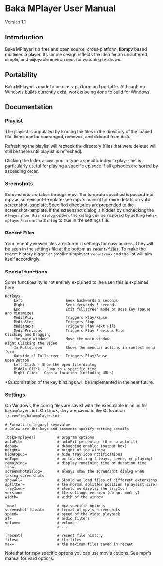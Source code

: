 # Baka MPlayer User Manual
Version 1.1

## Introduction

Baka MPlayer is a free and open source, cross-platform, **libmpv** based multimedia player.
Its simple design reflects the idea for an uncluttered, simple, and enjoyable environment for watching tv shows.

## Portability

Baka MPlayer is made to be cross-platform and portable.
Although no Windows builds currently exist, work is being done to build for Windows.

## Documentation

### Playlist

The playlist is populated by loading the files in the directory of the loaded file. Items can be rearranged, removed, and deleted from disk.

Refreshing the playlist will recheck the directory (files that were deleted will still be there until playlist is refreshed).

Clicking the Index allows you to type a specific index to play--this is particularly useful for playing a specific episode if all episodes are sorted by ascending order.

### Sreenshots

Screenshots are taken through mpv. The template specified is passed into mpv as screenshot-template; see mpv's manual for more details on valid screenshot-template. Specified directories are prepended to the screenshot-template. If the screenshot dialog is hidden by unchecking the `Always show this dialog` option, the dialog can be restored by setting `baka-mplayer/screenshotDialog` to true in the settings file.

### Recent Files
Your recently viewed files are stored in settings for easy access. They will be seen in the settings file at the bottom as `recent/files`. To make the recent history bigger or smaller simply set `recent/max` and the list will trim itself accordingly.

### Special functions
Some functionality is not entirely explained to the user; this is explained here.

	Hotkeys
		Left                    Seek backwards 5 seconds
		Right                   Seek forwards 5 seconds
		Esc                     Exit fullscreen mode or Boss Key (pause and minimize)
		MediaPlay               Triggers Play/Pause
		MediaStop               Triggers Stop
		MediaNext               Triggers Play Next File
		MediaPrevious           Triggers Play Previous File
	Clicking and Dragging
		the main window         Move the main window
	Right Clicking the video
		In Fullscreen           Shows the menubar actions in context menu form
		Outside of Fullscreen   Triggers Play/Pause
	Open Button
		Left Click - Show the open file dialog
		Middle Click - Jump to a specific time
		Right Click - Open a location (including URLs)

*Customization of the key bindings will be implemented in the near future.

### Settings

On Windows, the config files are saved with the executable in an ini file `bakamplayer.ini`.
On Linux, they are saved in the Qt location `~/.config/bakamplayer.ini`.

	# Format: [category] key=value
	# Below are the keys and comments specify setting details
	
	[baka-mplayer]          # program options
	autoFit=                # autoFit percentage (0 = no autofit)
	debug=                  # debugging enabled (output box)
	height=                 # height of the window
	hidePopup=              # hide tray icon notifications
	onTop=                  # on top setting (always, never, or playing)
	remaining=              # display remaining time or duration time label
	screenshotDialog=       # always show the screenshot dialog when taking screenshots
	showAll=                # Should we load files of different extensions
	splitter=               # the normal splitter position (playlist size)
	trayIcon=               # should we display the trayIcon
	version=                # the settings version (do not modify)
	width=                  # width of the window

	[mpv]                   # mpv specific options
	screenshot-format=      # format of mpv's screenshots
	speed=                  # speed of the video playback
	af=                     # audio filters
	volume=                 # volume
	                        # ...
	                        
	[recent]                # recent file history
	files=                  # the files
	max=                    # the maximum files saved in recent

Note that for mpv specific options you can use mpv's options. See mpv's manual for valid options.
